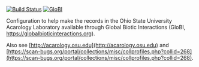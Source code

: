 [![Build Status](https://travis-ci.com/globalbioticinteractions/osal-ar.svg)](https://travis-ci.com/globalbioticinteractions/osal-ar) [![GloBI](http://api.globalbioticinteractions.org/interaction.svg?accordingTo=globi:globalbioticinteractions/osal-ar)](http://globalbioticinteractions.org/?accordingTo=globi:globalbioticinteractions/osal-ar) 


Configuration to help make the records in the Ohio State University Acarology Laboratory available through Global Biotic Interactions (GloBI, https://globalbioticinteractions.org). 

Also see [http://acarology.osu.edu](http://acarology.osu.edu) and [https://scan-bugs.org/portal/collections/misc/collprofiles.php?collid=268](https://scan-bugs.org/portal/collections/misc/collprofiles.php?collid=268).
